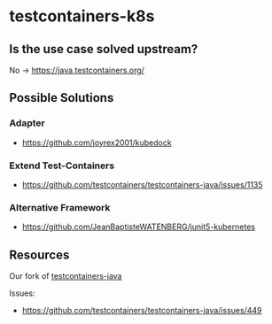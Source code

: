 # testcontainers-k8s

## Is the use case solved upstream?
No  -> https://java.testcontainers.org/

## Possible Solutions

### Adapter

* https://github.com/joyrex2001/kubedock

### Extend Test-Containers

* https://github.com/testcontainers/testcontainers-java/issues/1135


### Alternative Framework

* https://github.com/JeanBaptisteWATENBERG/junit5-kubernetes


## Resources

Our fork of [testcontainers-java](https://github.com/baloise-incubator/testcontainers-java)

Issues:
-  https://github.com/testcontainers/testcontainers-java/issues/449 
